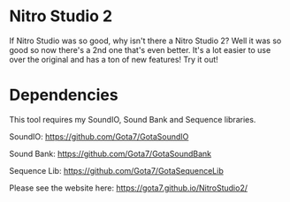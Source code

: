 # Nitro Studio 2
If Nitro Studio was so good, why isn't there a Nitro Studio 2? Well it was so good so now there's a 2nd one that's even better. It's a lot easier to use over the original and has a ton of new features! Try it out!

# Dependencies
This tool requires my SoundIO, Sound Bank and Sequence libraries.

SoundIO: https://github.com/Gota7/GotaSoundIO

Sound Bank: https://github.com/Gota7/GotaSoundBank

Sequence Lib: https://github.com/Gota7/GotaSequenceLib

Please see the website here:
https://gota7.github.io/NitroStudio2/
